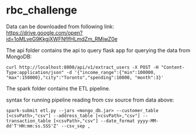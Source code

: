 # rbc_challenge
Data can be downloaded from following link:
https://drive.google.com/open?id=1oMLveG9KkgjXWFNflfHLmdZm_RMiwZ0e

The api folder contains the api to query flask app for querying the data from MongoDB:
```
curl http://localhost:8000/api/v1/extract_users -X POST -H "Content-Type:application/json" -d '{"income_range":{"min":100000, "max":150000},"city":"Toronto","spending":10000, "month":3}'
```
The spark folder contains the ETL pipeline.

syntax for running pipeline reading from csv source from data above:

```
spark-submit etl.py --jars <mongo_db.jar> --customer_table [<csvPath>,"csv"] --address_table [<csvPath>,"csv"] --transaction_table [<csvPath>,"csv"] --date_format yyyy-MM-dd'T'HH:mm:ss.SSS'Z' --csv_sep ,

```
